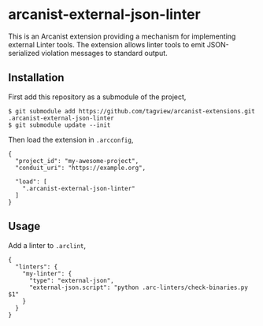 # arcanist-external-json-linter

This is an Arcanist extension providing a mechanism for implementing external
Linter tools. The extension allows linter tools to emit JSON-serialized
violation messages to standard output.

## Installation

First add this repository as a submodule of the project,

```
$ git submodule add https://github.com/tagview/arcanist-extensions.git .arcanist-external-json-linter
$ git submodule update --init
```

Then load the extension in `.arcconfig`,
```
{
  "project_id": "my-awesome-project",
  "conduit_uri": "https://example.org",

  "load": [
    ".arcanist-external-json-linter"
  ]
}
```

## Usage

Add a linter to `.arclint`,
```
{
  "linters": {
    "my-linter": {
      "type": "external-json",
      "external-json.script": "python .arc-linters/check-binaries.py $1"
    }
  }
}
```
